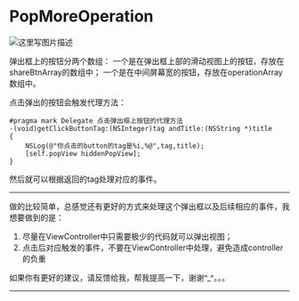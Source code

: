 # PopMoreOperation

![这里写图片描述](http://img.blog.csdn.net/20160323005104798)

弹出框上的按钮分两个数组：
一个是在弹出框上部的滑动视图上的按钮，存放在shareBtnArray的数组中；
一个是在中间屏幕宽的按钮，存放在operationArray数组中。

点击弹出的按钮会触发代理方法：
```objc
#pragma mark Delegate 点击弹出框上按钮的代理方法
-(void)getClickButtonTag:(NSInteger)tag andTitle:(NSString *)title
{
    NSLog(@"你点击的button的tag是%i,%@",tag,title);
    [self.popView hiddenPopView];
}
```
然后就可以根据返回的tag处理对应的事件。

___

做的比较简单，总感觉还有更好的方式来处理这个弹出框以及后续相应的事件，我想要做到的是：
1. 尽量在ViewController中只需要极少的代码就可以弹出视图；
2. 点击后对应触发的事件，不要在ViewController中处理，避免造成controller的负重

如果你有更好的建议，请反馈给我，帮我提高一下，谢谢^_^。。。

___
